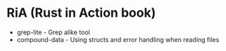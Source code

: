 # RiA (Rust in Action book)
* grep-lite - Grep alike tool
* compound-data - Using structs and error handling when reading files
